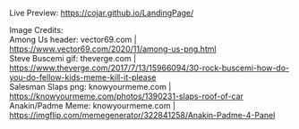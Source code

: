 Live Preview: https://cojar.github.io/LandingPage/  


Image Credits:  
Among Us header: vector69.com | https://www.vector69.com/2020/11/among-us-png.html  
Steve Buscemi gif: theverge.com | https://www.theverge.com/2017/7/13/15966094/30-rock-buscemi-how-do-you-do-fellow-kids-meme-kill-it-please  
Salesman Slaps png: knowyourmeme.com | https://knowyourmeme.com/photos/1390231-slaps-roof-of-car  
Anakin/Padme Meme: knowyourmeme.com | https://imgflip.com/memegenerator/322841258/Anakin-Padme-4-Panel  
